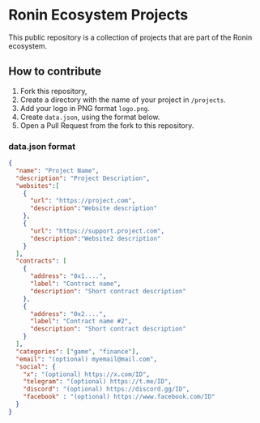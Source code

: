 # Ronin Ecosystem Projects

This public repository is a collection of projects that are part of the Ronin ecosystem.

## How to contribute

1. Fork this repository,
2. Create a directory with the name of your project in `/projects`.
3. Add your logo in PNG format `logo.png`.
4. Create `data.json`, using the format below.
5. Open a Pull Request from the fork to this repository.

### data.json format

```json
{
  "name": "Project Name",
  "description": "Project Description",
  "websites":[
    {
      "url": "https://project.com",
      "description":"Website description"
    },
    {
      "url": "https://support.project.com",
      "description":"Website2 description"
    }
  ],
  "contracts": [
    {
      "address": "0x1....",
      "label": "Contract name",
      "description": "Short contract description"
    },
    {
      "address": "0x2....",
      "label": "Contract name #2",
      "description": "Short contract description"
    }
  ],
  "categories": ["game", "finance"],
  "email": "(optional) myemail@mail.com",
  "social": {
    "x": "(optional) https://x.com/ID",
    "telegram": "(optional) https://t.me/ID",
    "discord": "(optional) https://discord.gg/ID",
    "facebook" : "(optional) https://www.facebook.com/ID"
  }
}
```